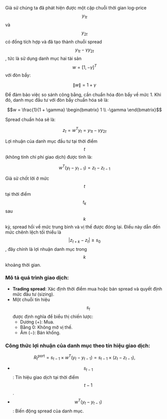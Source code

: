 Giả sử chúng ta đã phát hiện được một cặp chuỗi thời gian log-price $$y_{1t}$$ và $$y_{2t}$$ có đồng tích hợp và đã tạo thành chuỗi spread $$y_{1t} - \gamma y_{2t}$$, tức là sử dụng danh mục hai tài sản $$w = [1, -\gamma]^T$$ với đòn bẩy:

$$\|w\| = 1 + \gamma$$

Để đảm bảo việc so sánh công bằng, cần chuẩn hóa đòn bẩy về mức 1. Khi đó, danh mục đầu tư với đòn bẩy chuẩn hóa sẽ là:

```math
w = \frac{1}{1 + \gamma} 
\begin{bmatrix} 
1 \\ 
-\gamma 
\end{bmatrix}
```

Spread chuẩn hóa sẽ là:

$$z_t = w^T y_t = y_{1t} - \gamma y_{2t}$$

Lợi nhuận của danh mục đầu tư tại thời điểm $$t$$ (không tính chi phí giao dịch) được tính là:

$$w^T (y_t - y_{t-1}) = z_t - z_{t-1}$$

Giả sử chốt lời ở mức $$t$$ tại thời điểm $$t_k$$ sau $$k$$ kỳ, spread hồi về mức trung bình và vị thế được đóng lại. Điều này dẫn đến mức chênh lệch tối thiểu là $$|z_{t+k} - z_t| \geq s_0$$, đây chính là lợi nhuận danh mục trong $$k$$ khoảng thời gian.

### Mô tả quá trình giao dịch:
- **Trading spread**: Xác định thời điểm mua hoặc bán spread và quyết định mức đầu tư (sizing).
- Một chuỗi tín hiệu $$s_t$$ được định nghĩa để biểu thị chiến lược:
  - Dương (+): Mua.
  - Bằng 0: Không mở vị thế.
  - Âm (−): Bán khống.

### Công thức lợi nhuận của danh mục theo tín hiệu giao dịch:

$$R_t^{\text{port}} = s_{t-1} \times w^T (y_t - y_{t-1}) = s_{t-1} \times (z_t - z_{t-1}),$$

- $$s_{t-1}$$: Tín hiệu giao dịch tại thời điểm $$t-1$$.
- $$w^T (y_t - y_{t-1})$$: Biến động spread của danh mục.
